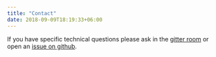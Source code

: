 ```yaml
---
title: "Contact"
date: 2018-09-09T18:19:33+06:00
---
```


If you have specific technical questions please ask in the [gitter room](https://gitter.im/graphql-java/graphql-java) or open an [issue on github](https://github.com/graphql-java/graphql-java/issues).

